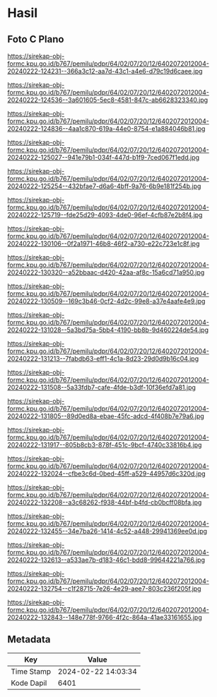# Hasil

## Foto C Plano

https://sirekap-obj-formc.kpu.go.id/b767/pemilu/pdpr/64/02/07/20/12/6402072012004-20240222-124231--366a3c12-aa7d-43c1-a4e6-d79c19d6caee.jpg

https://sirekap-obj-formc.kpu.go.id/b767/pemilu/pdpr/64/02/07/20/12/6402072012004-20240222-124536--3a601605-5ec8-4581-847c-ab6628323340.jpg

https://sirekap-obj-formc.kpu.go.id/b767/pemilu/pdpr/64/02/07/20/12/6402072012004-20240222-124836--4aa1c870-619a-44e0-8754-e1a884046b81.jpg

https://sirekap-obj-formc.kpu.go.id/b767/pemilu/pdpr/64/02/07/20/12/6402072012004-20240222-125027--941e79b1-034f-447d-b1f9-7ced067f1edd.jpg

https://sirekap-obj-formc.kpu.go.id/b767/pemilu/pdpr/64/02/07/20/12/6402072012004-20240222-125254--432bfae7-d6a6-4bff-9a76-6b9e181f254b.jpg

https://sirekap-obj-formc.kpu.go.id/b767/pemilu/pdpr/64/02/07/20/12/6402072012004-20240222-125719--fde25d29-4093-4de0-96ef-4cfb87e2b8f4.jpg

https://sirekap-obj-formc.kpu.go.id/b767/pemilu/pdpr/64/02/07/20/12/6402072012004-20240222-130106--0f2a1971-46b8-46f2-a730-e22c723e1c8f.jpg

https://sirekap-obj-formc.kpu.go.id/b767/pemilu/pdpr/64/02/07/20/12/6402072012004-20240222-130320--a52bbaac-d420-42aa-af8c-15a6cd71a950.jpg

https://sirekap-obj-formc.kpu.go.id/b767/pemilu/pdpr/64/02/07/20/12/6402072012004-20240222-130509--169c3b46-0cf2-4d2c-99e8-a37e4aafe4e9.jpg

https://sirekap-obj-formc.kpu.go.id/b767/pemilu/pdpr/64/02/07/20/12/6402072012004-20240222-131028--5a3bd75a-5bb4-4190-bb8b-9d460224de54.jpg

https://sirekap-obj-formc.kpu.go.id/b767/pemilu/pdpr/64/02/07/20/12/6402072012004-20240222-131213--7fabdb63-eff1-4c1a-8d23-29d0d9b16c04.jpg

https://sirekap-obj-formc.kpu.go.id/b767/pemilu/pdpr/64/02/07/20/12/6402072012004-20240222-131508--5a33fdb7-cafe-4fde-b3df-10f36efd7a81.jpg

https://sirekap-obj-formc.kpu.go.id/b767/pemilu/pdpr/64/02/07/20/12/6402072012004-20240222-131805--89d0ed8a-ebae-45fc-adcd-4f408b7e79a6.jpg

https://sirekap-obj-formc.kpu.go.id/b767/pemilu/pdpr/64/02/07/20/12/6402072012004-20240222-131917--805b8cb3-878f-451c-9bcf-4740c33816b4.jpg

https://sirekap-obj-formc.kpu.go.id/b767/pemilu/pdpr/64/02/07/20/12/6402072012004-20240222-132024--cfbe3c6d-0bed-45ff-a529-44957d6c320d.jpg

https://sirekap-obj-formc.kpu.go.id/b767/pemilu/pdpr/64/02/07/20/12/6402072012004-20240222-132208--a3c68262-f938-44bf-b4fd-cb0bcff08bfa.jpg

https://sirekap-obj-formc.kpu.go.id/b767/pemilu/pdpr/64/02/07/20/12/6402072012004-20240222-132455--34e7ba26-1414-4c52-a448-29941369ee0d.jpg

https://sirekap-obj-formc.kpu.go.id/b767/pemilu/pdpr/64/02/07/20/12/6402072012004-20240222-132613--a533ae7b-d183-46c1-bdd8-99644221a766.jpg

https://sirekap-obj-formc.kpu.go.id/b767/pemilu/pdpr/64/02/07/20/12/6402072012004-20240222-132754--c1f28715-7e26-4e29-aee7-803c236f205f.jpg

https://sirekap-obj-formc.kpu.go.id/b767/pemilu/pdpr/64/02/07/20/12/6402072012004-20240222-132843--148e778f-9766-4f2c-864a-41ae33161655.jpg


## Metadata

| Key        | Value               |
| ---------- | ------------------- |
| Time Stamp | 2024-02-22 14:03:34 |
| Kode Dapil | 6401                |



